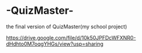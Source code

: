 # -QuizMaster-
the final version of QuizMaster(my school project)

https://drive.google.com/file/d/10k50JPFDcWFXNR0-dHdhto0M7oqgYHGs/view?usp=sharing
